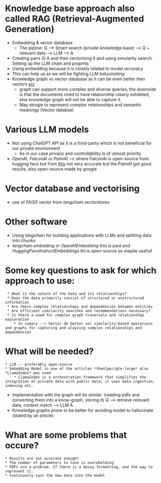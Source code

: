 # Knowledge base approach also called RAG (Retrieval-Augmented Generation)
  * Embedding & vector database
    * The pipline: Q --> Smart search (private knowledge base) --> Q + relevant data --> LLM --> A 
  * Creating pairs Q-A and then vectorising it and using simularity search. Setting up the LLM chain and propmts
  * Using embedding because it is closely related to model *accuracy*
  * This can help us as we will be fighting *LLM halucinating*
  * Knowledge graph vs vector database as it can be even better then vectors [src](https://medium.aiplanet.com/implement-rag-with-knowledge-graph-and-llama-index-6a3370e93cdd)
    * graph can support more complex and diverse queries, the downside is that the documents nned to have relationship clearly exhibited, else knowledge graph will not be able to capture it.
    * May strugle to represent complex relationships and semantic meanings (Vector databse)

# Various LLM models
  * Not using ChatGPT API as it is a third-party which is not beneficial for our private environment
    * As in our case privacy and controllability is of utmost priority
  * *OpenAI*, *FalconAI* or *PalmAI* --> where FalconAi is open-source from hugging face but from [this](https://www.linkedin.com/pulse/implementation-knowledge-base-embedding-llm-flexidigit-technologies-8hqmc) not very accurate but the PalmAI got good results, also open-source made by google

# Vector database and vectorising 
  * use of *FAISS* vector from *langchain.vectorstores*
# Other software
  * Using *langchain* for building applications with LLMs and splitting data into chunks
  * *langchain.embidding* or *OpenAIEmbedding* this is paid and *HuggingFaceInstructEmbeddings* thi is open-source so maybe usefull

# Some key questions to ask for which approach to use:
     * What is the nature of the data and its relationships?
     * Does the data primarily consist of structured or unstructured information
     * Are there complex relationshops and dependencies between entities
     * Are efficient similarity searches and recommendations necessary?
     * Is there a need for complex graph traversals and relationshop exploration
        * In sumary --> Vector db better sor similarity-based operations and graphs for capturing and alayzing complex relationships and dependencies

# What will be needed?
    * LLM -- preferably open-source
    * Embedding Model in one of the articles *thenlper/gte-large* also *LlamaIndex* was used
        * LlamaIndex is a orchestration framework that simplifies the integration of private data with public data, it uses data ingestion, indexing etc.

* Implementation with the graph will be similar: (reading pdfs and converting them into a know-graph, storing it) Q --> retrieve relevant data, context match --> LLM A
* Knowledge graphs prove to be better for avoiding model to hallucinate (stated by an article)

# What are some problems that occure?
    * Results are not accurate enough?
    * The number of parameters to tune is overwhelming
    * PDFs are a problem. If there is a messy formatting, and the way to represent it.
    * Continuesly sync the new data into the model


